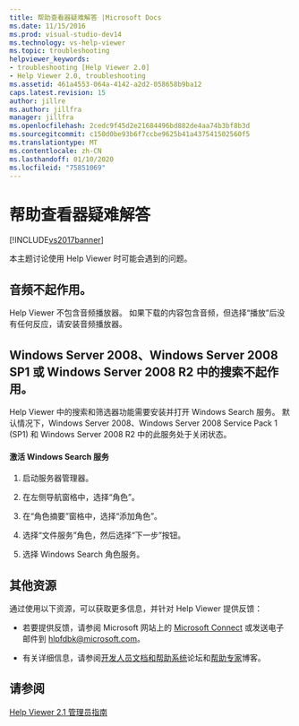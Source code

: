 ```yaml
---
title: 帮助查看器疑难解答 |Microsoft Docs
ms.date: 11/15/2016
ms.prod: visual-studio-dev14
ms.technology: vs-help-viewer
ms.topic: troubleshooting
helpviewer_keywords:
- troubleshooting [Help Viewer 2.0]
- Help Viewer 2.0, troubleshooting
ms.assetid: 461a4553-064a-4142-a2d2-058658b9ba12
caps.latest.revision: 15
author: jillre
ms.author: jillfra
manager: jillfra
ms.openlocfilehash: 2cedc9f45d2e21684496bd882de4aa74b3bf8b3d
ms.sourcegitcommit: c150d0be93b6f7ccbe9625b41a437541502560f5
ms.translationtype: MT
ms.contentlocale: zh-CN
ms.lasthandoff: 01/10/2020
ms.locfileid: "75851069"
---
```

# <a name="troubleshooting-the-help-viewer"></a>帮助查看器疑难解答
[!INCLUDE[vs2017banner](../includes/vs2017banner.md)]

本主题讨论使用 Help Viewer 时可能会遇到的问题。

## <a name="audio-doesnt-work"></a>音频不起作用。
 Help Viewer 不包含音频播放器。 如果下载的内容包含音频，但选择“播放”后没有任何反应，请安装音频播放器。

## <a name="search-doesnt-work-in-windows-server-2008-windows-server-2008-with-sp1-or-windows-server-2008-r2"></a>Windows Server 2008、Windows Server 2008 SP1 或 Windows Server 2008 R2 中的搜索不起作用。
 Help Viewer 中的搜索和筛选器功能需要安装并打开 Windows Search 服务。 默认情况下，Windows Server 2008、Windows Server 2008 Service Pack 1 (SP1) 和 Windows Server 2008 R2 中的此服务处于关闭状态。

#### <a name="to-activate-windows-search-service"></a>激活 Windows Search 服务

1. 启动服务器管理器。

2. 在左侧导航窗格中，选择“角色”。

3. 在“角色摘要”窗格中，选择“添加角色”。

4. 选择“文件服务”角色，然后选择“下一步”按钮。

5. 选择 Windows Search 角色服务。

## <a name="additional-resources"></a>其他资源
 通过使用以下资源，可以获取更多信息，并针对 Help Viewer 提供反馈：

- 若要提供反馈，请参阅 Microsoft 网站上的 [Microsoft Connect](https://connect.microsoft.com/) 或发送电子邮件到 [hlpfdbk@microsoft.com](mailto:hlpfdbk@microsoft.com)。

- 有关详细信息，请参阅[开发人员文档和帮助系统](https://social.msdn.microsoft.com/Forums/en-US/devdocs/threads)论坛和[帮助专家](https://blogs.msdn.com/b/thehelpguy/)博客。

## <a name="see-also"></a>请参阅
 [Help Viewer 2.1 管理员指南](https://msdn.microsoft.com/library/hh492077(VS.110).aspx)
